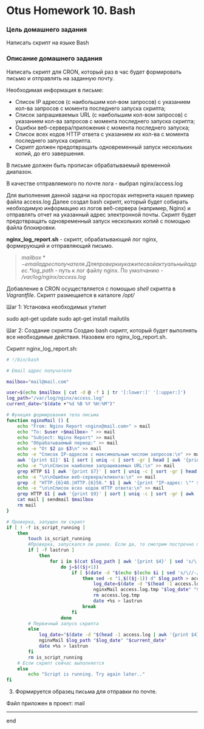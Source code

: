 # Otus Homework 10. Bash
### Цель домашнего задания
Написать скрипт на языке Bash
### Описание домашнего задания
Написать скрипт для CRON, который раз в час будет формировать письмо и отправлять на заданную почту.  
  
Необходимая информация в письме:
- Список IP адресов (с наибольшим кол-вом запросов) с указанием кол-ва запросов c момента последнего запуска скрипта;
- Список запрашиваемых URL (с наибольшим кол-вом запросов) с указанием кол-ва запросов c момента последнего запуска скрипта;
- Ошибки веб-сервера/приложения c момента последнего запуска;
- Список всех кодов HTTP ответа с указанием их кол-ва с момента последнего запуска скрипта.
- Скрипт должен предотвращать одновременный запуск нескольких копий, до его завершения.
  
В письме должен быть прописан обрабатываемый временной диапазон. 

В качестве отправляемого по почте лога - выбрал nginx/access.log

Для выполнения данной задачи на просторах интернета нашел пример файла access.log
Далее создал bash скрипт, который будет собирать необходимую информацию из логов веб-сервера (например, Nginx) и отправлять отчет на указанный адрес электронной почты. Скрипт будет предотвращать одновременный запуск нескольких копий с помощью файла блокировки.

**nginx_log_report.sh** - скрипт, обрабатывающий лог nginx, формирующий и отправляющий письмо.  
> *$mailbox* - email адрес получателя. Для проверки укажите свой актуальный адрес.  
> *$log_path* - путь к лог файлу nginx. По умолчанию - */var/log/nginx/access.log*

Добавление в CRON осуществляется с помощью *shell* скрипта в *Vagrantfile*. Скрипт размещается в каталоге */opt/*

Шаг 1: Установка необходимых утилит

sudo apt-get update
sudo apt-get install mailutils

Шаг 2: Создание скрипта
Создаю bash скрипт, который будет выполнять все необходимые действия. Назовем его nginx_log_report.sh.

Скрипт nginx_log_report.sh:

```bash
# !/bin/bash  

# Email адрес получателя  

mailbox="mail@mail.com"  

user=$(echo $mailbox | cut -d @ -f 1 | tr '[:lower:]' '[:upper:]')
log_path="/var/log/nginx/access.log"
current_date="$(date +"%d %B %Y %H:%M")"

# Функция формирования тела письма
function nginxMail () {
    echo "From: Nginx Report <nginx@mail.com>" > mail
    echo "To: $user <$mailbox> " >> mail
    echo "Subject: Nginx Report" >> mail
    echo "Обрабатываемый период:" >> mail
    echo -e "От $2 до $3\n" >> mail
    echo -e "Список IP-адресов с максимальным числом запросов:\n" >> mail
    awk '{print $1}' $1 | sort | uniq -c | sort -gr | head | awk '{print "IP-адрес: \""$2"\"     Количество: "$1}' >> mail
    echo -e "\n\nСписок наиболее запрашиваемых URL:\n" >> mail
    grep HTTP $1 | awk '{print $7}' | sort | uniq -c | sort -gr | head | awk '{print "URL: \""$2"\"     Количество: "$1}' >> mail
    echo -e "\n\nОшибки веб-сервера/клиента:\n" >> mail
    grep -E "HTTP.{6}40.|HTTP.{6}50." $1 | awk '{print "IP-адрес: \"" $1"\"     URL: \"" $7"\"     HTTP код ошибки: \""$9"\""}' >> mail
    echo -e "\n\nСписок всех кодов HTTP ответа:\n" >> mail
    grep HTTP $1 | awk '{print $9}' | sort | uniq -c | sort -gr | awk '{print "HTTP код: \""$2"\"     Количество: "$1}'  >> mail
    cat mail | sendmail $mailbox
    rm mail
}

# Проверка, запущен ли скрипт
if [ ! -f is_script_running ]
    then
        touch is_script_running
        #Проверка, запускался ли ранее. Если да, то смотрим построчно по даты в логе, сравнивая с датой последнего запуска
        if [ -f lastrun ]
            then
                for i in $(cat $log_path | awk '{print $4}' | sed 's/\[//g')
                    do j=$(($j+1))
                        if [ $(date -d "$(echo $(echo $i | sed 's/\//-/g' | sed 's/:/ /'))" +%s) -gt $(cat lastrun) ]
                            then sed -e "1,$(($j-1)) d" $log_path > access.log.tmp
                                log_date=$(date -d "$(head -1 access.log.tmp | awk '{print $4}' | sed 's/\[//g' | sed 's/\//-/g' | sed 's/:/ /')" +"%d %B %Y %H:%M")
                                nginxMail access.log.tmp "$log_date" "$current_date"
                                rm access.log.tmp
                                date +%s > lastrun
                            break
                        fi
                    done
        # Первичный запуск скрипта
        else
            log_date="$(date -d "$(head -1 access.log | awk '{print $4}' | sed 's/\[//g' | sed 's/\//-/g' | sed 's/:/ /')" +"%d %B %Y %H:%M")"
            nginxMail $log_path "$log_date" "$current_date"
            date +%s > lastrun
        fi
        rm is_script_running
    # Если скрипт сейчас выполняется
    else
        echo "Script is running. Try again later.."
fi  
```

3. Формируется образец письма для отправки по почте.

Файл приложен в проект: mail

-----

end
